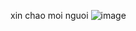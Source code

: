 xin chao moi nguoi
![image](https://github.com/user-attachments/assets/9c1e8ca7-7fbf-48ba-a33c-6143e4ed6924)
